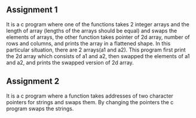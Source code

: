 ## Assignment 1

It is a c program where one of the functions takes 2 integer arrays and the length of array (lengths of the arrays should be equal) and
swaps the elements of arrays, the other function takes pointer of 2d array, number of rows and columns, and prints the array in a flattened
shape. In this particular situation, there are 2 arrays(a1 and a2). This program first print the 2d array which consists of a1 and a2, then
swapped the elements of a1 and a2, and prints the swapped version of 2d array.

## Assignment 2

It is a c program where a function takes addresses of two character pointers for strings and swaps them. By changing the pointers the c 
program swaps the strings. 
